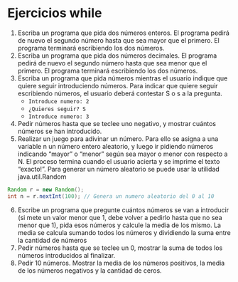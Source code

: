 # Ejercicios while

1. Escriba un programa que pida dos números enteros. El programa pedirá de nuevo el segundo número hasta que sea mayor que el primero. El programa terminará escribiendo los dos números.&#x20;
2. Escriba un programa que pida dos números decimales. El programa pedirá de nuevo el segundo número hasta que sea menor que el primero. El programa terminará escribiendo los dos números.&#x20;
3. Escriba un programa que pida números mientras el usuario indique que quiere seguir introduciendo números. Para indicar que quiere seguir escribiendo números, el usuario deberá contestar S o s a la pregunta.&#x20;
   * `Introduce numero: 2`&#x20;
   * `¿Quieres seguir? S`&#x20;
   * `Introduce numero: 3`&#x20;
4. Pedir números hasta que se teclee uno negativo, y mostrar cuántos números se han introducido.&#x20;
5. Realizar un juego para adivinar un número. Para ello se asigna a una variable n un número entero aleatorio, y luego ir pidiendo números indicando “mayor” o “menor” según sea mayor o menor con respecto a N. El proceso termina cuando el usuario acierta y se imprime el texto “exacto!”. Para generar un número aleatorio se puede usar la utilidad java.util.Random&#x20;

```java
Random r = new Random(); 
int n = r.nextInt(100); // Genera un numero aleatorio del 0 al 10 
```

6. Escribe un programa que pregunte cuántos números se van a introducir (si mete un valor menor que 1, debe volver a pedirlo hasta que no sea menor que 1), pida esos números y calcule la media de los mismo. La media se calcula sumando todos los números y dividiendo la suma entre la cantidad de números&#x20;
7. Pedir números hasta que se teclee un 0, mostrar la suma de todos los números introducidos al finalizar.&#x20;
8. Pedir 10 números. Mostrar la media de los números positivos, la media de los números negativos y la cantidad de ceros.&#x20;
